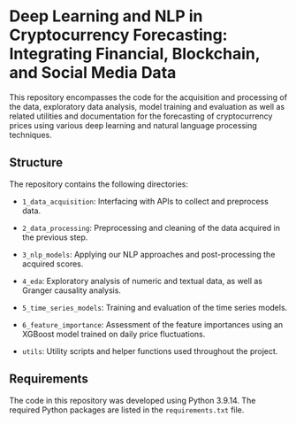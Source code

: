 # Deep Learning and NLP in Cryptocurrency Forecasting: Integrating Financial, Blockchain, and Social Media Data

This repository encompasses the code for the acquisition and processing of the data, exploratory data analysis, model training and evaluation as well as related utilities and documentation for the forecasting of cryptocurrency prices using various deep learning and natural language processing techniques.

## Structure

The repository contains the following directories:

- <code>1_data_acquisition</code>: Interfacing with APIs to collect and preprocess data.

- <code>2_data_processing</code>: Preprocessing and cleaning of the data acquired in the previous step.

- <code>3_nlp_models</code>: Applying our NLP approaches and post-processing the acquired scores.

- <code>4_eda</code>: Exploratory analysis of numeric and textual data, as well as Granger causality analysis.

- <code>5_time_series_models</code>: Training and evaluation of the time series models.

- <code>6_feature_importance</code>: Assessment of the feature importances using an XGBoost model trained on daily price fluctuations.

- <code>utils</code>: Utility scripts and helper functions used throughout the project.

## Requirements

The code in this repository was developed using Python 3.9.14. The required Python packages are listed in the <code>requirements.txt</code> file.
